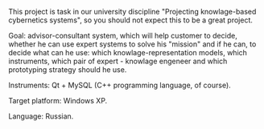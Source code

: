 This project is task in our university discipline "Projecting knowlage-based cybernetics systems", so you should not expect this to be a great project.

Goal: advisor-consultant system, which will help customer to decide, whether he can use expert systems to solve his "mission" and if he can, to decide what can he use: which knowlage-representation models, which instruments, which pair of expert - knowlage engeneer and which prototyping strategy should he use.

Instruments: Qt + MySQL (C++ programming language, of course).

Target platform: Windows XP.

Language: Russian.